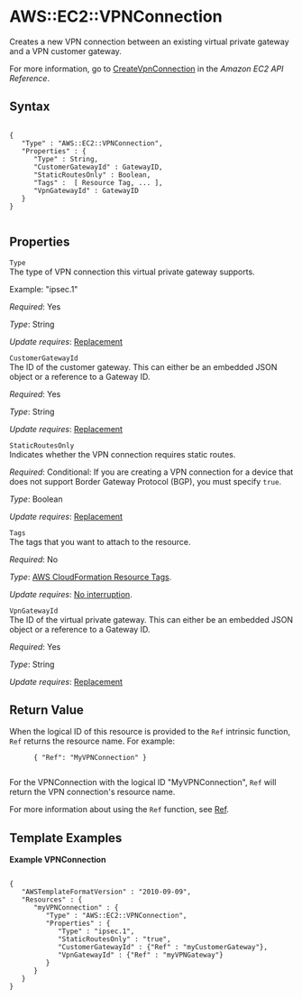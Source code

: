 AWS::EC2::VPNConnection
=======================

Creates a new VPN connection between an existing virtual private gateway and a VPN customer gateway.

For more information, go to [CreateVpnConnection](http://docs.aws.amazon.com/AWSEC2/latest/APIReference/ApiReference-query-CreateVpnConnection.html) in the *Amazon EC2 API Reference*.

Syntax
------

``` {.programlisting}
      
{
   "Type" : "AWS::EC2::VPNConnection",
   "Properties" : {
      "Type" : String,
      "CustomerGatewayId" : GatewayID,
      "StaticRoutesOnly" : Boolean,
      "Tags" :  [ Resource Tag, ... ],
      "VpnGatewayId" : GatewayID
   }
} 
    
```

Properties
----------

 `Type`   
The type of VPN connection this virtual private gateway supports.

Example: "ipsec.1"

*Required*: Yes

*Type*: String

*Update requires*: [Replacement](using-cfn-updating-stacks-update-behaviors.html#update-replacement)

 `CustomerGatewayId`   
The ID of the customer gateway. This can either be an embedded JSON object or a reference to a Gateway ID.

*Required*: Yes

*Type*: String

*Update requires*: [Replacement](using-cfn-updating-stacks-update-behaviors.html#update-replacement)

 `StaticRoutesOnly`   
Indicates whether the VPN connection requires static routes.

*Required*: Conditional: If you are creating a VPN connection for a device that does not support Border Gateway Protocol (BGP), you must specify `true`.

*Type*: Boolean

*Update requires*: [Replacement](using-cfn-updating-stacks-update-behaviors.html#update-replacement)

 `Tags`   
The tags that you want to attach to the resource.

*Required*: No

*Type*: [AWS CloudFormation Resource Tags](aws-properties-resource-tags.html "AWS CloudFormation Resource Tags Type").

*Update requires*: [No interruption](using-cfn-updating-stacks-update-behaviors.html#update-no-interrupt).

 `VpnGatewayId`   
The ID of the virtual private gateway. This can either be an embedded JSON object or a reference to a Gateway ID.

*Required*: Yes

*Type*: String

*Update requires*: [Replacement](using-cfn-updating-stacks-update-behaviors.html#update-replacement)

Return Value
------------

When the logical ID of this resource is provided to the `Ref` intrinsic function, `Ref` returns the resource name. For example:

``` {.programlisting}
      { "Ref": "MyVPNConnection" }
    
```

For the VPNConnection with the logical ID "MyVPNConnection", `Ref` will return the VPN connection's resource name.

For more information about using the `Ref` function, see [Ref](intrinsic-function-reference-ref.html "Ref").

Template Examples
-----------------

**Example VPNConnection**

``` {.programlisting}
          
{
   "AWSTemplateFormatVersion" : "2010-09-09",
   "Resources" : {
      "myVPNConnection" : {
         "Type" : "AWS::EC2::VPNConnection",
         "Properties" : {
            "Type" : "ipsec.1",
            "StaticRoutesOnly" : "true",
            "CustomerGatewayId" : {"Ref" : "myCustomerGateway"},
            "VpnGatewayId" : {"Ref" : "myVPNGateway"}
         }
      }
   }
}
        
```



